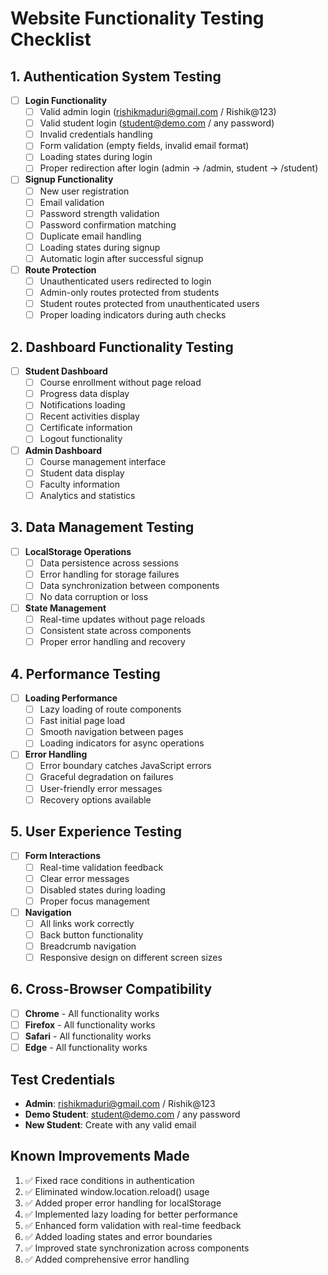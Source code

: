 # Website Functionality Testing Checklist

## 1. Authentication System Testing
- [ ] **Login Functionality**
  - [ ] Valid admin login (rishikmaduri@gmail.com / Rishik@123)
  - [ ] Valid student login (student@demo.com / any password)
  - [ ] Invalid credentials handling
  - [ ] Form validation (empty fields, invalid email format)
  - [ ] Loading states during login
  - [ ] Proper redirection after login (admin → /admin, student → /student)

- [ ] **Signup Functionality**
  - [ ] New user registration
  - [ ] Email validation
  - [ ] Password strength validation
  - [ ] Password confirmation matching
  - [ ] Duplicate email handling
  - [ ] Loading states during signup
  - [ ] Automatic login after successful signup

- [ ] **Route Protection**
  - [ ] Unauthenticated users redirected to login
  - [ ] Admin-only routes protected from students
  - [ ] Student routes protected from unauthenticated users
  - [ ] Proper loading indicators during auth checks

## 2. Dashboard Functionality Testing
- [ ] **Student Dashboard**
  - [ ] Course enrollment without page reload
  - [ ] Progress data display
  - [ ] Notifications loading
  - [ ] Recent activities display
  - [ ] Certificate information
  - [ ] Logout functionality

- [ ] **Admin Dashboard**
  - [ ] Course management interface
  - [ ] Student data display
  - [ ] Faculty information
  - [ ] Analytics and statistics

## 3. Data Management Testing
- [ ] **LocalStorage Operations**
  - [ ] Data persistence across sessions
  - [ ] Error handling for storage failures
  - [ ] Data synchronization between components
  - [ ] No data corruption or loss

- [ ] **State Management**
  - [ ] Real-time updates without page reloads
  - [ ] Consistent state across components
  - [ ] Proper error handling and recovery

## 4. Performance Testing
- [ ] **Loading Performance**
  - [ ] Lazy loading of route components
  - [ ] Fast initial page load
  - [ ] Smooth navigation between pages
  - [ ] Loading indicators for async operations

- [ ] **Error Handling**
  - [ ] Error boundary catches JavaScript errors
  - [ ] Graceful degradation on failures
  - [ ] User-friendly error messages
  - [ ] Recovery options available

## 5. User Experience Testing
- [ ] **Form Interactions**
  - [ ] Real-time validation feedback
  - [ ] Clear error messages
  - [ ] Disabled states during loading
  - [ ] Proper focus management

- [ ] **Navigation**
  - [ ] All links work correctly
  - [ ] Back button functionality
  - [ ] Breadcrumb navigation
  - [ ] Responsive design on different screen sizes

## 6. Cross-Browser Compatibility
- [ ] **Chrome** - All functionality works
- [ ] **Firefox** - All functionality works
- [ ] **Safari** - All functionality works
- [ ] **Edge** - All functionality works

## Test Credentials
- **Admin**: rishikmaduri@gmail.com / Rishik@123
- **Demo Student**: student@demo.com / any password
- **New Student**: Create with any valid email

## Known Improvements Made
1. ✅ Fixed race conditions in authentication
2. ✅ Eliminated window.location.reload() usage
3. ✅ Added proper error handling for localStorage
4. ✅ Implemented lazy loading for better performance
5. ✅ Enhanced form validation with real-time feedback
6. ✅ Added loading states and error boundaries
7. ✅ Improved state synchronization across components
8. ✅ Added comprehensive error handling
